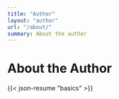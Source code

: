 ```yaml
---
title: "Author"
layout: "author"
url: "/about/"
summary: About the author
---
```


# About the Author

{{< json-resume "basics" >}}


